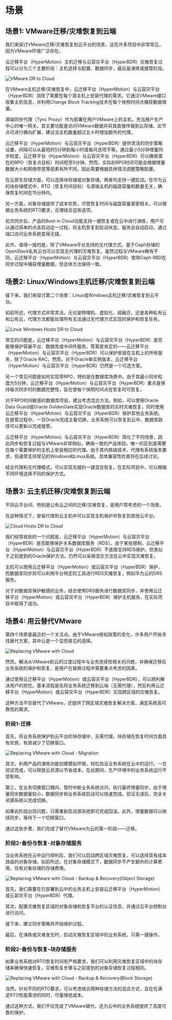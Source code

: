 # 场景

## 场景1: VMware迁移/灾难恢复到云端

我们来探讨VMware迁移/灾难恢复到云平台的场景，这在许多项目中非常常见，因为VMware环境广泛存在。

云迁移平台（HyperMotion）主机迁移与云容灾平台（HyperBDR）灾难恢复过程可以分为三个主要阶段：主机选择与配置、数据同步，最后是演练或接管阶段。

![VMware DR to Cloud](./images/product-overview-scenario-1.png)

在VMware主机迁移/灾难恢复中，云迁移平台（HyperMotion）与云容灾平台（HyperBDR）消除了需要在每个源主机上安装代理的需求。它通过VMware接口收集主机信息，并利用Change Block Tracking技术在每个快照时间点捕获数据增量。

源端同步代理（Tync Proxy）作为部署在用户VMware上的主机，充当用户生产中心的唯一网关。其主要功能是访问VMware数据并将其直接传输到云存储。此节点可进行横向扩展，建议当主机数量超过五十时增加额外的代理。

云迁移平台（HyperMotion）与云容灾平台（HyperBDR）提供灵活的同步策略设置，间隔可以从最短的5分钟到每小时或每月选项不等。通过最小5分钟增量同步粒度，云迁移平台（HyperMotion）与云容灾平台（HyperBDR）可以确保潜在的RPO（恢复点目标）时间短至5分钟。然而，实际的RPO时间可能会根据增量数据大小和网络带宽等因素有所不同，因此需要根据具体情况调整策略配置。


在云原生存储方面，可以选择块存储或对象存储，两者均支持一键启动。在华为云的块存储模式中，RTO（恢复时间目标）与源端主机的磁盘容量和数量无关，确保恢复时间在15分钟内。

另一方面，对象存储提供了成本优势，尽管恢复时间与磁盘容量紧密相关。可以根据业务系统的RTO要求，合理结合这些选项。

初次同步后，产品的Boot in Cloud功能支持一键恢复或在云中进行演练，用户可以通过简单的点击启动这一过程，将主机恢复到启动状态，服务会自动启动，通过端口访问业务系统变得无缝。

此外，值得一提的是，除了VMware平台支持的无代理方式，基于Ceph存储的OpenStack私有云也可以实现无代理的灾难恢复。虽然过程与VMware略有不同，云迁移平台（HyperMotion）与云容灾平台（HyperBDR）使用Ceph RBD在同步过程中捕获增量数据，但总体方法保持一致。

## 场景2: Linux/Windows主机迁移/灾难恢复到云端

接下来，我们来探讨第二个场景：Linux或Windows主机迁移/灾难恢复到云平台。

如前所述，代理方式非常灵活。无论是物理机、虚拟化、超融合，还是各种私有云和公有云，代理方法都能处理所有无法通过无代理方式实现的保护和恢复任务。

![Linux Windows Hosts DR to Cloud](./images/product-overview-scenario-2.png)

常见的问题是，云迁移平台（HyperMotion）与云容灾平台（HyperBDR）是否能够保护容器平台、数据库或中间件服务。答案是肯定的——云迁移平台（HyperMotion）与云容灾平台（HyperBDR）可以保护安装在主机上的所有服务，除了Oracle RAC。然而，对于Oracle单实例版本，云迁移平台（HyperMotion）与云容灾平台（HyperBDR）仍然是一个可选方案。

另一个常见问题是如何实现零RPO，特别是在数据库场景中。由于其最小同步粒度为5分钟，云迁移平台（HyperMotion）与云容灾平台（HyperBDR）重点是保持每次同步时的数据完整性，旨在使每个快照时间点在恢复时可恢复。

对于RPO时间敏感的数据库项目，建议考虑混合方法。例如，可以使用Oracle Data Guard或Oracle GoldenGate实现Oracle数据库的实时灾难恢复，同时使用云迁移平台（HyperMotion）与云容灾平台（HyperBDR）保护其他业务系统。在接管过程中，一旦Oracle完成主备切换，业务系统可以恢复到云中，数据库路径可以更新以完成接管。

云迁移平台（HyperMotion）与云容灾平台（HyperBDR）简化了不同场景，因此同步和恢复过程与VMware非常相似，确保一致的产品体验。唯一的区别是需要在每个需要保护的主机上安装相应的代理。由于其内核级技术，代理有系统版本要求，但通常支持常见的Windows和Linux系统。具体兼容性检查将在后续讨论。

结合代理和无代理模式，可以实现无缝的一键混合恢复。在实际项目中，可以根据不同环境选择不同的保护方式。

## 场景3: 云主机迁移/灾难恢复到云端

不同云平台间，特别是公有云之间的迁移/灾难恢复，是用户常考虑的一个场景。

在这种情况下，安装代理到云主机中可以实现主机保护并恢复到其他云平台。

![Cloud Hosts DR to Cloud](./images/product-overview-scenario-3.png)

我们经常收到的一个问题是，云迁移平台（HyperMotion）与云容灾平台（HyperBDR）是否能够保护关系数据库服务（RDS）。由于某些限制，云迁移平台（HyperMotion）与云容灾平台（HyperBDR）不直接支持RDS保护。但类似于之前提到的Oracle保护方法，仍然可以采用混合方法在云中实现灾难恢复。

主机可以使用云迁移平台（HyperMotion）或云容灾平台（HyperBDR）保护，而数据库同步则可以利用平台特定的工具进行RDS灾难恢复，例如华为云的DRS服务。

对于对数据库保护敏感的业务，结合使用DRS服务进行数据库同步，并使用云迁移平台（HyperMotion）或云容灾平台（HyperBDR）保护主机服务，在实际项目中取得了成功。

## 场景4: 用云替代VMware

第四个场景是最近的一个关注点。由于VMware授权政策的变化，许多用户开始寻找替代方案，其中云是一个显而易见的选择。

![Replacing VMware with Cloud](./images/product-overview-scenario-4-1.png)

然而，解决从VMware到云的过渡过程中与业务连续性相关的问题，并确保迁移后业务系统的保护和恢复，是用户在替换过程中需要重点考虑的因素。

通过使用云迁移平台（HyperMotion）或云容灾平台（HyperBDR），可以顺利解决用户的担忧。基本流程是先将业务系统迁移到云端（无需代理），然后利用云迁移平台（HyperMotion）或云容灾平台（HyperBDR）实现跨区域的灾难恢复。

这种方法不仅替代了VMware，还提供了跨区域灾难恢复解决方案，满足系统高可靠性的需求。

### 阶段1-迁移

首先，将业务系统保护到云平台的块存储中，无需代理。块存储在恢复时间方面具有优势，有效减少了切换窗口。

![Replacing VMware with Cloud - Migration](./images/product-overview-scenario-4-2.png)

其次，利用产品的演练功能创建模拟环境，轻松验证业务系统在云中的运行。一旦验证完成，可以释放云资源以节省成本。在此期间，生产环境中的业务系统运行不受影响。

第三，在业务切换窗口期间，暂时中断业务系统访问，执行最终增量同步。由于增量同步数据量较小，数据同步和业务系统启动可以快速完成。验证无误后，完全关闭源系统以完成切换。

如果此阶段出现问题，只需重新启动源系统即可完成回滚。此外，增量数据可以继续同步，等待下一个切换窗口。

通过这些步骤，我们完成了替代VMware为云的第一阶段——迁移。

### 阶段2-备份与恢复-对象存储服务

当业务系统在云中运行顺利后，我们可以启动跨区域灾难恢复。可以选择具有成本效益的对象存储，如前所述。在对象存储模式下，数据同步不产生额外的计算费用，仅有对象存储的存储费用。

![Replacing VMware with Cloud - Backup & Recovery(Object Storage)](./images/product-overview-scenario-4-3.png)

首先，我们需要在已部署到云中的业务主机上安装云迁移平台（HyperMotion）或云容灾平台（HyperBDR）代理。

其次，配置灾难恢复区域的对象存储和恢复平台的认证信息，并通过云平台控制台进行访问。

接下来，建立同步策略并开始保护过程。

最后，在演练或灾难发生时，启动灾难恢复区域中的业务系统，只需一键操作。


### 阶段2-备份与恢复–块存储服务

如果业务系统对RTO恢复时间有严格要求，我们可以利用灾难恢复区域中的块存储来确保快速恢复。灾难恢复步骤与之前提到的对象存储恢复过程相同。

![Replacing VMware with Cloud - Backup & Recovery(Block Storage)](./images/product-overview-scenario-4-4.png)

当然，针对不同的RTO要求，可以考虑结合两种存储方法的混合方式，旨在在满足RTO性能需求的同时，尽量降低成本。

通过这种方式，我们不仅完成了VMware替代，还为云中的业务系统提供了高度可靠的保护。
